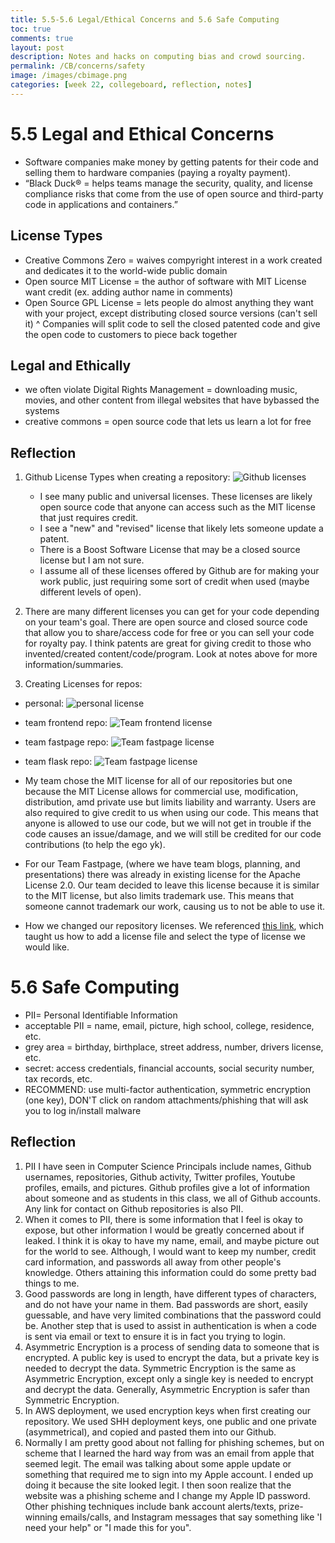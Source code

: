 ```yaml
---
title: 5.5-5.6 Legal/Ethical Concerns and 5.6 Safe Computing
toc: true
comments: true
layout: post
description: Notes and hacks on computing bias and crowd sourcing.
permalink: /CB/concerns/safety
image: /images/cbimage.png
categories: [week 22, collegeboard, reflection, notes]
---
```


# 5.5 Legal and Ethical Concerns

- Software companies make money by getting patents for their code and selling them to hardware companies (paying a royalty payment).
- “Black Duck® = helps teams manage the security, quality, and license compliance risks that come from the use of open source and third-party code in applications and containers.” 

## License Types

- Creative Commons Zero = waives compyright interest in a work created and dedicates it to the world-wide public domain
- Open source MIT License = the author of software with MIT License want credit (ex. adding author name in comments)
- Open Source GPL License = lets people do almost anything they want with your project, except distributing closed source versions (can't sell it)
^ Companies will split code to sell the closed patented code and give the open code to customers to piece back together

## Legal and Ethically

- we often violate Digital Rights Management = downloading music, movies, and other content from illegal websites that have bybassed the systems
- creative commons = open source code that lets us learn a lot for free

## Reflection

1. Github License Types when creating a repository: 
    ![Github licenses]({{site.baseurl}}/images/licenses.png)

    - I see many public and universal licenses. These licenses are likely open source code that anyone can access such as the MIT license that just requires credit.
    - I see a "new" and "revised" license that likely lets someone update a patent.
    - There is a Boost Software License that may be a closed source license but I am not sure. 
    -  I assume all of these licenses offered by Github are for making your work public, just requiring some sort of credit when used (maybe different levels of open).

2. There are many different licenses you can get for your code depending on your team's goal. There are open source and closed source code that allow you to share/access code for free or you can sell your code for royalty pay. I think patents are great for giving credit to those who invented/created content/code/program. Look at notes above for more information/summaries.

3. Creating Licenses for repos:

- personal: ![personal license]({{site.baseurl}}/images/fastpagelicense.png)
- team frontend repo: ![Team frontend license]({{site.baseurl}}/images/Fitness4Baddieslicense.jpg)
- team fastpage repo: ![Team fastpage license]({{site.baseurl}}/images/teambaddieslicense.png)
- team flask repo: ![Team fastpage license]({{site.baseurl}}/images/teamflasklicense.png)

- My team chose the MIT license for all of our repositories but one because the MIT License allows for commercial use, modification, distribution, amd private use but limits liability and warranty. Users are also required to give credit to us when using our code. This means that anyone is allowed to use our code, but we will not get in trouble if the code causes an issue/damage, and we will still be credited for our code contributions (to help the ego yk). 
- For our Team Fastpage, (where we have team blogs, planning, and presentations) there was already in existing license for the Apache License 2.0. Our team decided to leave this license because it is similar to the MIT license, but also limits trademark use. This means that someone cannot trademark our work, causing us to not be able to use it. 
- How we changed our repository licenses. We referenced [this link](https://docs.github.com/en/communities/setting-up-your-project-for-healthy-contributions/adding-a-license-to-a-repository), which taught us how to add a license file and select the type of license we would like. 


# 5.6 Safe Computing

- PII= Personal Identifiable Information
- acceptable PII = name, email, picture, high school, college, residence, etc.
- grey area = birthday, birthplace, street address, number, drivers license, etc.
- secret: access credentials, financial accounts, social security number, tax records, etc.
- RECOMMEND: use multi-factor authentication, symmetric encryption (one key), DON'T click on random attachments/phishing that will ask you to log in/install malware

## Reflection

1. PII I have seen in Computer Science Principals include names, Github usernames, repositories, Github activity, Twitter profiles, Youtube profiles, emails, and pictures. Github profiles give a lot of information about someone and as students in this class, we all of Github accounts. Any link for contact on Github repositories is also PII. 
2. When it comes to PII, there is some information that I feel is okay to expose, but other information I would be greatly concerned about if leaked. I think it is okay to have my name, email, and maybe picture out for the world to see. Although, I would want to keep my number, credit card information, and passwords all away from other people's knowledge. Others attaining this information could do some pretty bad things to me.
3. Good passwords are long in length, have different types of characters, and do not have your name in them. Bad passwords are short, easily guessable, and have very limited combinations that the password could be. Another step that is used to assist in authentication is when a code is sent via email or text to ensure it is in fact you trying to login. 
4. Asymmetric Encryption is a process of sending data to someone that is encrypted. A public key is used to encrypt the data, but a private key is needed to decrypt the data. Symmetric Encryption is the same as Asymmetric Encryption, except only a single key is needed to encrypt and decrypt the data. Generally, Asymmetric Encryption is safer than Symmetric Encryption. 
5. In AWS deployment, we used encryption keys when first creating our repository. We used SHH deployment keys, one public and one private (asymmetrical), and copied and pasted them into our Github.  
6. Normally I am pretty good about not falling for phishing schemes, but on scheme that I learned the hard way from was an email from apple that seemed legit. The email was talking about some apple update or something that required me to sign into my Apple account. I ended up doing it because the site looked legit. I then soon realize that the website was a phishing scheme and I change my Apple ID password. Other phishing techniques include bank account alerts/texts, prize-winning emails/calls, and Instagram messages that say something like 'I need your help" or "I made this for you". 